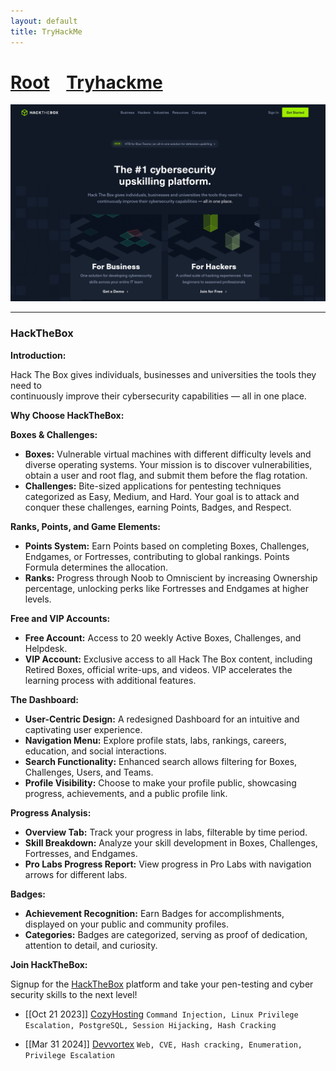 ```yaml
---
layout: default
title: TryHackMe
---
```

<h1 class="mume-header" id="mainindexhtml-nbspnbsp-contactcontacthtml"><a href="../../index.html">Root</a>&#xA0;&#xA0;&#xA0; <a href="/Posts/THM/index.html">Tryhackme</a>&#xA0;&#xA0;&#xA0;</h1>

![](attachments/20240110155430.png)

---
### HackTheBox

**Introduction:**

Hack The Box gives individuals, businesses and universities the tools they need to  
continuously improve their cybersecurity capabilities — all in one place.

**Why Choose HackTheBox:**

**Boxes & Challenges:**

- **Boxes:** Vulnerable virtual machines with different difficulty levels and diverse operating systems. Your mission is to discover vulnerabilities, obtain a user and root flag, and submit them before the flag rotation.
- **Challenges:** Bite-sized applications for pentesting techniques categorized as Easy, Medium, and Hard. Your goal is to attack and conquer these challenges, earning Points, Badges, and Respect.

**Ranks, Points, and Game Elements:**

- **Points System:** Earn Points based on completing Boxes, Challenges, Endgames, or Fortresses, contributing to global rankings. Points Formula determines the allocation.
- **Ranks:** Progress through Noob to Omniscient by increasing Ownership percentage, unlocking perks like Fortresses and Endgames at higher levels.

**Free and VIP Accounts:**

- **Free Account:** Access to 20 weekly Active Boxes, Challenges, and Helpdesk.
- **VIP Account:** Exclusive access to all Hack The Box content, including Retired Boxes, official write-ups, and videos. VIP accelerates the learning process with additional features.

**The Dashboard:**

- **User-Centric Design:** A redesigned Dashboard for an intuitive and captivating user experience.
- **Navigation Menu:** Explore profile stats, labs, rankings, careers, education, and social interactions.
- **Search Functionality:** Enhanced search allows filtering for Boxes, Challenges, Users, and Teams.
- **Profile Visibility:** Choose to make your profile public, showcasing progress, achievements, and a public profile link.

**Progress Analysis:**

- **Overview Tab:** Track your progress in labs, filterable by time period.
- **Skill Breakdown:** Analyze your skill development in Boxes, Challenges, Fortresses, and Endgames.
- **Pro Labs Progress Report:** View progress in Pro Labs with navigation arrows for different labs.

**Badges:**

- **Achievement Recognition:** Earn Badges for accomplishments, displayed on your public and community profiles.
- **Categories:** Badges are categorized, serving as proof of dedication, attention to detail, and curiosity.

**Join HackTheBox:**

Signup for the [HackTheBox](https://app.hackthebox.com/invite) platform and take your pen-testing and cyber security skills to the next level!

- [[Oct 21 2023]] [CozyHosting](https://deusx7.github.io/Posts/HTB/Writeups/CozyHosting/CozyHosting.html) `Command Injection, Linux Privilege Escalation, PostgreSQL, Session Hijacking, Hash Cracking`

- [[Mar 31 2024]] [Devvortex](https://deusx7.github.io/Posts/THM/Writeups/Devvortex/Devvortex.html) `Web, CVE, Hash cracking, Enumeration, Privilege Escalation`
